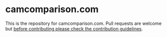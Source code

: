 # camcomparison.com

This is the repository for camcomparison.com. Pull requests are welcome but [before contributing please check the contribution guidelines](https://github.com/LouiseMcMahon/camcomparison/blob/master/.github/CONTRIBUTING.md).
 